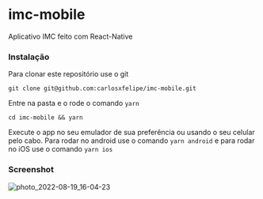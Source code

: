 # imc-mobile
Aplicativo IMC feito com React-Native

### Instalação
Para clonar este repositório use o git
```
git clone git@github.com:carlosxfelipe/imc-mobile.git
```

Entre na pasta e o rode o comando `yarn`
```
cd imc-mobile && yarn
```

Execute o app no seu emulador de sua preferência ou usando o seu celular pelo cabo. Para rodar no android use o comando `yarn android` e para rodar no iOS use o comando `yarn ios`

### Screenshot

![photo_2022-08-19_16-04-23](https://user-images.githubusercontent.com/85801709/185689459-dedbb5a6-eeac-4db0-8da3-03d0ea2cdbd2.jpg)

